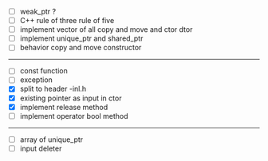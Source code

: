 * [ ] weak_ptr ?
* [ ] C++ rule of three rule of five
* [ ] implement vector of all copy and move and ctor dtor
* [ ] implement unique_ptr and shared_ptr
* [ ] behavior copy and move constructor 

---

* [ ] const function
* [ ] exception
* [X] split to header -inl.h
* [X] existing pointer as input in ctor
* [X] implement release method
* [ ] implement operator bool method
 
---

* [ ] array of unique_ptr
* [ ] input deleter 